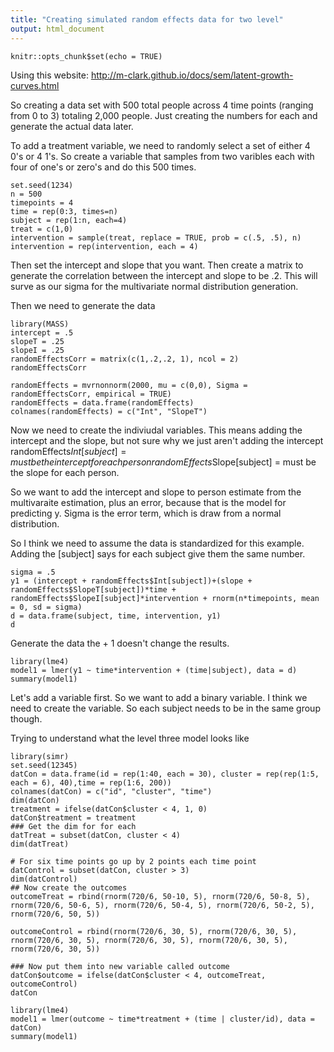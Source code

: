 ```yaml
---
title: "Creating simulated random effects data for two level"
output: html_document
---
```


```{r setup, include=FALSE}
knitr::opts_chunk$set(echo = TRUE)
```
Using this website: http://m-clark.github.io/docs/sem/latent-growth-curves.html

So creating a data set with 500 total people across 4 time points (ranging from 0 to 3) totaling 2,000 people.  Just creating the numbers for each and generate the actual data later. 

To add a treatment variable, we need to randomly select a set of either 4 0's or 4 1's.  So create a variable that samples from two varibles each with four of one's or zero's and do this 500 times.
```{r}
set.seed(1234)
n = 500
timepoints = 4
time = rep(0:3, times=n)
subject = rep(1:n, each=4)
treat = c(1,0)
intervention = sample(treat, replace = TRUE, prob = c(.5, .5), n)
intervention = rep(intervention, each = 4)
```
Then set the intercept and slope that you want.  Then create a matrix to generate the correlation between the intercept and slope to be .2.  This will surve as our sigma for the multivariate normal distribution generation.  

Then we need to generate the data
```{r}
library(MASS)
intercept = .5
slopeT = .25
slopeI = .25
randomEffectsCorr = matrix(c(1,.2,.2, 1), ncol = 2)
randomEffectsCorr

randomEffects = mvrnonnorm(2000, mu = c(0,0), Sigma = randomEffectsCorr, empirical = TRUE)
randomEffects = data.frame(randomEffects)
colnames(randomEffects) = c("Int", "SlopeT")
```
Now we need to create the indiviudal variables.  This means adding the intercept and the slope, but not sure why we just aren't adding the intercept 
randomEffects$Int[subject] = must be the intercept for each person
randomEffects$Slope[subject] = must be the slope for each person.

So we want to add the intercept and slope to person estimate from the multivaraite estimation, plus an error, because that is the model for predicting y.  Sigma is the error term, which is draw from a normal distribution.

So I think we need to assume the data is standardized for this example.
Adding the [subject] says for each subject give them the same number.
```{r}
sigma = .5
y1 = (intercept + randomEffects$Int[subject])+(slope + randomEffects$SlopeT[subject])*time + randomEffects$SlopeI[subject]*intervention + rnorm(n*timepoints, mean = 0, sd = sigma)
d = data.frame(subject, time, intervention, y1)
d
```
Generate the data the + 1 doesn't change the results.
```{r}
library(lme4)
model1 = lmer(y1 ~ time*intervention + (time|subject), data = d)
summary(model1)
```
Let's add a variable first.  So we want to add a binary variable.  I think we need to create the variable.  So each subject needs to be in the same group though.  

Trying to understand what the level three model looks like
```{r}
library(simr)
set.seed(12345)
datCon = data.frame(id = rep(1:40, each = 30), cluster = rep(rep(1:5, each = 6), 40),time = rep(1:6, 200))
colnames(datCon) = c("id", "cluster", "time")
dim(datCon)
treatment = ifelse(datCon$cluster < 4, 1, 0)
datCon$treatment = treatment
### Get the dim for for each
datTreat = subset(datCon, cluster < 4)
dim(datTreat)

# For six time points go up by 2 points each time point
datControl = subset(datCon, cluster > 3)
dim(datControl)
## Now create the outcomes
outcomeTreat = rbind(rnorm(720/6, 50-10, 5), rnorm(720/6, 50-8, 5), rnorm(720/6, 50-6, 5), rnorm(720/6, 50-4, 5), rnorm(720/6, 50-2, 5), rnorm(720/6, 50, 5))

outcomeControl = rbind(rnorm(720/6, 30, 5), rnorm(720/6, 30, 5), rnorm(720/6, 30, 5), rnorm(720/6, 30, 5), rnorm(720/6, 30, 5), rnorm(720/6, 30, 5))

### Now put them into new variable called outcome
datCon$outcome = ifelse(datCon$cluster < 4, outcomeTreat, outcomeControl)
datCon

library(lme4)
model1 = lmer(outcome ~ time*treatment + (time | cluster/id), data = datCon)
summary(model1)
```

